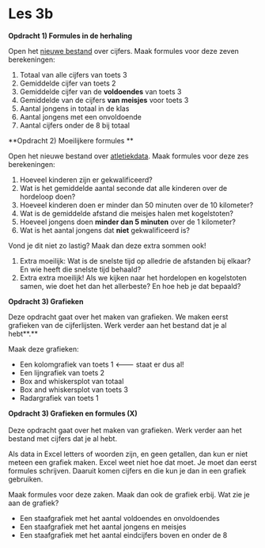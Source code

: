 # Les 3b

**Opdracht 1) Formules in de herhaling**

Open het [nieuwe bestand](https://www.dropbox.com/s/f7opvepdq2yyo0n/Cijfers-leerling-versie.xlsx?dl=0) over cijfers. Maak formules voor deze zeven berekeningen:

1. Totaal van alle cijfers van toets 3
2. Gemiddelde cijfer van toets 2
3. Gemiddelde cijfer van de **voldoendes** van toets 3
4. Gemiddelde van de cijfers **van meisjes** voor toets 3
5. Aantal jongens in totaal in de klas
6. Aantal jongens met een onvoldoende
7. Aantal cijfers onder de 8 bij totaal

**Opdracht 2) Moeilijkere formules **

Open het nieuwe bestand over [atletiekdata](https://www.dropbox.com/s/mfrckp48wndikix/Atletiekdata.xlsx?dl=0). Maak formules voor deze zes berekeningen:

1. Hoeveel kinderen zijn er gekwalificeerd?
2. Wat is het gemiddelde aantal seconde dat alle kinderen over de hordeloop doen?
3. Hoeveel kinderen doen er minder dan 50 minuten over de 10 kilometer?
4. Wat is de gemiddelde afstand die meisjes halen met kogelstoten?
5. Hoeveel jongens doen **minder dan 5 minuten** over de 1 kilometer?
6. Wat is het aantal jongens dat **niet** gekwalificeerd is?

Vond je dit niet zo lastig? Maak dan deze extra sommen ook!

1. Extra moeilijk: Wat is de snelste tijd op alledrie de afstanden bij elkaar? En wie heeft die snelste tijd behaald?&#x20;
2. Extra extra moeilijk! Als we kijken naar het hordelopen en kogelstoten samen, wie doet het dan het allerbeste? En hoe heb je dat bepaald?&#x20;

**Opdracht 3) Grafieken**

Deze opdracht gaat over het maken van grafieken. We maken eerst grafieken van de cijferlijsten. Werk verder aan het bestand dat je al hebt**.**

Maak deze grafieken:

* Een kolomgrafiek van toets 1  <--- staat er dus al!
* Een lijngrafiek van toets 2
* Box and whiskersplot van totaal
* Box and whiskersplot van toets 3
* Radargrafiek van toets 1

**Opdracht 3) Grafieken en formules (X)**\
\
Deze opdracht gaat over het maken van grafieken. Werk verder aan het bestand met cijfers dat je al hebt.

Als data in Excel letters of woorden zijn, en geen getallen, dan kun er niet meteen een grafiek maken. Excel weet niet hoe dat moet. Je moet dan eerst formules schrijven. Daaruit komen cijfers en die kun je dan in een grafiek gebruiken.

Maak formules voor deze zaken. Maak dan ook de grafiek erbij. Wat zie je aan de grafiek?

* Een staafgrafiek met het aantal voldoendes en onvoldoendes
* Een staafgrafiek met het aantal jongens en meisjes
* Een staafgrafiek met het aantal eindcijfers boven en onder de 8
